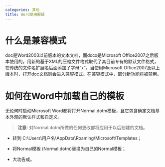 ```yaml
---
categories: 其他
title: Word使用解疑
---
```


# 什么是兼容模式

doc是Word2003以前版本的文本文档，而docx是Microsoft Office2007之后版本使用的，用新的基于XML的压缩文件格式取代了其目前专有的默认文件格式，在传统的文件名扩展名后面添加了字母“x”。当使用Microsoft Office2007及以上版本时，打开doc文档则会进入兼容模式。在兼容模式中，部分新功能将被禁用。

# 如何在Word中加载自己的模板

无论何时启动Microsoft Word都将打开Normal.dotm模板，且它包含确定文档基本外观的默认样式和自定义。

> **注意:** 对Normal.dotm所做的任何更改都将应用于以后创建的文档。

- 转到 C:\Users\用户名\AppData\Roaming\Microsoft\Templates；
- 将Normal模板 (Normal.dotm)替换为自己的Normal模板；

- 大功告成。

